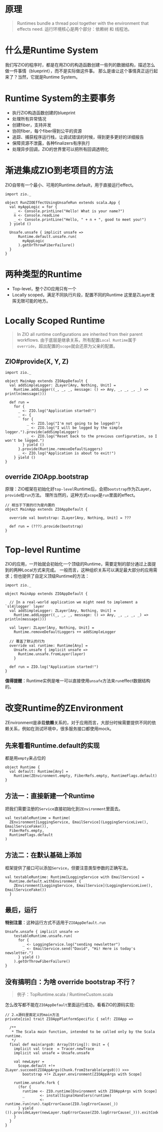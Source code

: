 # 原理
> Runtimes bundle a thread pool together with the environment that effects need.
运行环境核心是两个部分：依赖树 和 线程池。

# 什么是Runtime System
我们写ZIO的程序时，都是在用ZIO的构造函数创建一些列的数据结构，描述怎么做一件事情（blueprint），而不是实际做这件事。
那么是谁让这个事情真正运行起来了？当然，它就是Runtime System。

# Runtime System的主要事务
- 执行ZIO构造函数创建的blueprint
- 处理所有异常情况
- 创建fiber，支持并发
- 协同fiber，每个fiber得到公平的资源
- 追踪、捕获程序运行栈，让调试错误的时候，得到更多更好的详细报告
- 保障资源不泄露，各种finalizers有序执行
- 处理异步回调，ZIO的世界里可以把所有回调透明化

# 渐进集成ZIO到老项目的方法
ZIO自带有一个最小、可用的Runtime.default，用于直接运行effect。
```
import zio._

object RunZIOEffectUsingUnsafeRun extends scala.App {
  val myAppLogic = for {
    _ <- Console.printLine("Hello! What is your name?")
    n <- Console.readLine
    _ <- Console.printLine("Hello, " + n + ", good to meet you!")
  } yield ()

  Unsafe.unsafe { implicit unsafe =>
      Runtime.default.unsafe.run(
        myAppLogic
      ).getOrThrowFiberFailure()
  }
}
```

# 两种类型的Runtime
- Top-level，整个ZIO应用只有一个
- Locally scoped，满足不同执行片段，配置不同的Runtime
这里是ZLayer发挥无限可能的地方。

# Locally Scoped Runtime
> In ZIO all runtime configurations are inherited from their parent workflows.
由于底层是继承关系，所有配置`Local Runtime`属于`override`，超出配置的`scope`就会还原为父亲的配置。

## ZIO#provide(X, Y, Z)
```
import zio._

object MainApp extends ZIOAppDefault {
  val addSimpleLogger: ZLayer[Any, Nothing, Unit] =
    Runtime.addLogger((_, _, _, message: () => Any, _, _, _, _) => println(message()))

  def run =
    for {
      _ <- ZIO.log("Application started!")
      _ <- {
        for {
          _ <- ZIO.log("I'm not going to be logged!")
          _ <- ZIO.log("I will be logged by the simple logger.").provide(addSimpleLogger)
          _ <- ZIO.log("Reset back to the previous configuration, so I won't be logged.")
        } yield ()
      }.provide(Runtime.removeDefaultLoggers)
      _ <- ZIO.log("Application is about to exit!")
    } yield ()
}
```

## override ZIOApp.bootstrap
原理：ZIO框架在初始化好`top-level`Runtime后，会把`bootstrap`作为ZLayer，`provide`给`run`方法。
理所当然的，这种方式`scope`是`run`里面的effect。
```
// 相当于下面的行为是内置的
object MainApp extends ZIOAppDefault {

  override val bootstrap: ZLayer[Any, Nothing, Unit] = ???

  def run = (???).provide(bootstrap)
}
```

# Top-level Runtime
ZIO的应用，一开始就会初始化一个顶级的Runtime，需要定制的部分通过上面提到的两种Local方式来完成。
一般而言，这种组织关系可以满足最大部分的应用需求；但也提供了自定义顶级Runtime的方法：
```
import zio._

object MainApp extends ZIOAppDefault {

  // In a real-world application we might need to implement a `sl4jlogger` layer
  val addSimpleLogger: ZLayer[Any, Nothing, Unit] =
    Runtime.addLogger((_, _, _, message: () => Any, _, _, _, _) => println(message()))

  val layer: ZLayer[Any, Nothing, Unit] =
    Runtime.removeDefaultLoggers ++ addSimpleLogger

  // 覆盖了默认的行为
  override val runtime: Runtime[Any] =
    Unsafe.unsafe { implicit unsafe =>
      Runtime.unsafe.fromLayer(layer)
    }

  def run = ZIO.log("Application started!")
}
```
**值得提醒**：Runtime实例是唯一可以直接使用`unsafe`方法来`run`effect数据结构的。

# 改变Runtime的ZEnvironment
ZEnvironment是承载**依赖**关系的，对于应用而言，大部分时候需要提供不同的依赖关系，例如在测试环境中，很多服务接口都使用mock。
## 先来看看Runtime.default的实现
都是用`empty`来占位的
```
object Runtime {
  val default: Runtime[Any] =
    Runtime(ZEnvironment.empty, FiberRefs.empty, RuntimeFlags.default)
}
```
## 方法一：直接新建一个Runtime
把我们需要注册的`Service`直接初始化到`ZEnvironment`里面去。
```
val testableRuntime = Runtime(
  ZEnvironment[LoggingService, EmailService](LoggingServiceLive(), EmailServiceFake()),
  FiberRefs.empty,
  RuntimeFlags.default
)
```
## 方法二：在默认基础上添加
框架提供了接口可以添加`Service`，但要注意类型参数的正确写法。
```
val testableRuntime: Runtime[LoggingService with EmailService] =
  Runtime.default.withEnvironment {
    ZEnvironment[LoggingService, EmailService](LoggingServiceLive(), EmailServiceFake())
  }
```

## 最后，运行
**特别注意**：这种运行方式不适用于`ZIOAppDefault.run`
```
Unsafe.unsafe { implicit unsafe =>
    testableRuntime.unsafe.run(
      for {
        _ <- LoggingService.log("sending newsletter")
        _ <- EmailService.send("David", "Hi! Here is today's newsletter.")
      } yield ()
    ).getOrThrowFiberFailure()
}
```

## 没有搞明白：为啥 override bootstrap 不行？
> 例子：TopRuntime.scala / RuntimeCustom.scala

怎么改写都不能在`ZIOAppDefault`里面运行成功，看看ZIO的源码实现:
```
// 2.x源码里面定义的main方法
private[zio] trait ZIOAppPlatformSpecific { self: ZIOApp =>

  /**
   * The Scala main function, intended to be called only by the Scala runtime.
   */
  final def main(args0: Array[String]): Unit = {
    implicit val trace  = Tracer.newTrace
    implicit val unsafe = Unsafe.unsafe

    val newLayer =
      Scope.default +!+ ZLayer.succeed(ZIOAppArgs(Chunk.fromIterable(args0))) >>>
        bootstrap +!+ ZLayer.environment[ZIOAppArgs with Scope]

    runtime.unsafe.fork {
      (for {
        runtime <- ZIO.runtime[Environment with ZIOAppArgs with Scope]
        _       <- installSignalHandlers(runtime)
        _       <- runtime.run(run).tapErrorCause(ZIO.logErrorCause(_))
      } yield ()).provideLayer(newLayer.tapErrorCause(ZIO.logErrorCause(_))).exitCode.tap(exit)
    }
  }
}
```